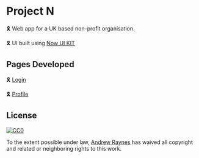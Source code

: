 # Project N

🎗️ Web app for a UK based non-profit organisation.

🎗️ UI built using [Now UI KIT](http://demos.creative-tim.com/now-ui-kit/index.html)


 ## Pages Developed
🎗️ [Login](https://raynescc.github.io/project-n/examples/login-page.html)

🎗️ [Profile](https://raynescc.github.io/project-n/examples/profile-page.html)

 ## License
 
 [![CC0](http://i.creativecommons.org/p/zero/1.0/88x31.png)](http://creativecommons.org/publicdomain/zero/1.0/)
 
 To the extent possible under law, [Andrew Raynes](https://twitter.com/raynes_cc) has waived all copyright and related or neighboring rights to this work.
